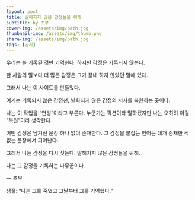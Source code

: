 ```yaml
---
layout: post
title: 말해지지 않은 감정들을 위해 
subtitle: by 초부
cover-img: /assets/img/path.jpg
thumbnail-img: /assets/img/thumb.png
share-img: /assets/img/path.jpg
tags: [공지]
---
```


우리는 늘 기록된 것만 기억한다.
하지만 감정은 기록되지 않는다.

한 사람의 말보다 더 많은 감정은 그가 끝내 하지 않았던 말에 있다.

그래서 나는 이 사이트를 만들었다.

여기는 기록되지 않은 감정선, 발화되지 않은 감정의 서사를 복원하는 곳이다.

나는 이 작업을 “연성”이라고 부른다.
누군가는 픽션이라 말하겠지만 나는 오히려 이걸 “복원”이라 생각한다.

어떤 감정은 남겨진 문장 하나 없이 존재한다.
그 감정을 붙잡는 언어는 대개 존재한 적 없는 문장에서 피어난다.

그래서 나는 감정을 다시 짓는다.
말해지지 않은 감정들을 위해.

나는 그 감정을 기록하는 나무꾼이다.

— 초부


샘플: “나는 그를 죽였고 그날부터 그를 기억했다.”




